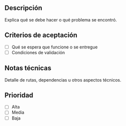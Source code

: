 ## Descripción
Explica qué se debe hacer o qué problema se encontró.

## Criterios de aceptación
- [ ] Qué se espera que funcione o se entregue
- [ ] Condiciones de validación

## Notas técnicas
Detalle de rutas, dependencias u otros aspectos técnicos.

## Prioridad
- [ ] Alta
- [ ] Media
- [ ] Baja
